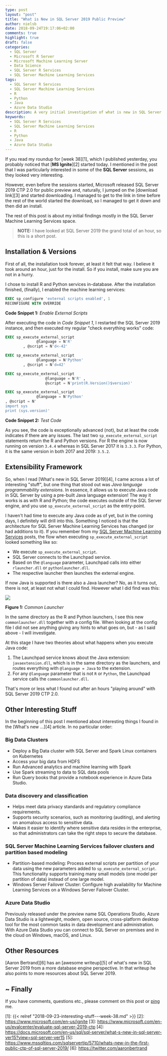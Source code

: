 ```yaml
---
type: post
layout: "post"
title: "What is New in SQL Server 2019 Public Preview"
author: nielsb
date: 2018-09-24T19:17:06+02:00
comments: true
highlight: true
draft: false
categories:
  - SQL Server
  - Microsoft R Server
  - Microsoft Machine Learning Server
  - Data Science
  - SQL Server R Services
  - SQL Server Machine Learning Services 
tags:
  - SQL Server R Services
  - SQL Server Machine Learning Services 
  - R
  - Python
  - Java
  - Azure Data Studio
description: A very initial investigation of what is new in SQL Server 2019 Machine Learning Services.
keywords:
  - SQL Server R Services
  - SQL Server Machine Learning Services 
  - R
  - Python
  - Java
  - Azure Data Studio   
---
```


If you read my roundup for [week 38][1], which I published yesterday, you probably noticed that [**MS Ignite**][2] started today. I mentioned in the post that I was particularly interested in some of the **SQL Server** sessions, as they looked very interesting.

However, even before the sessions started, Microsoft released SQL Server 2019 CTP 2.0 for public preview and, naturally, I jumped on the [download link][3] and started downloading. I managed to get to the link in time before the rest of the world started the download, so I managed to get it down and then did an install.

The rest of this post is about my initial findings mostly in the SQL Server Machine Learning Services space.

> **NOTE:** I have looked at SQL Server 2019 the grand total of an hour, so this is a short post.

<!--more-->

## Installation & Versions

First of all, the installation took forever, at least it felt that way. I believe it took around an hour, just for the install. So if you install, make sure you are not in a hurry.

I chose to install R and Python services in-database. After the installation finished, (finally), I enabled the machine learning services:

```sql
EXEC sp_configure 'external scripts enabled', 1
RECONFIGURE WITH OVERRIDE
```
**Code Snippet 1:** *Enable External Scripts*

After executing the code in *Code Snippet 1*, I restarted the SQL Server 2019 instance, and then executed my regular "check everything works" code:

```sql
EXEC sp_execute_external_script 
              @language = N'R'
        , @script = N'd<-42'

EXEC sp_execute_external_script 
              @language = N'Python'
        , @script = N'd=42'

EXEC sp_execute_external_script
                  @language = N'R' ,
                  @script = N'print(R.Version()$version)'

EXEC sp_execute_external_script 
              @language = N'Python'
, @script = N'
import sys
print (sys.version)'
```
**Code Snippet 2:** *Test Code*

As you see, the code is exceptionally advanced (not), but at least the code indicates if there are any issues. The last two `sp_execute_external_script` statements return the R and Python versions. For R the engine is now running on version `3.4.4` whereas in SQL Server 2017 it is `3.3.3`. For Python, it is the same version in both 2017 and 2019: `3.5.2`.

## Extensibility Framework

So, when I read [What's new in SQL Server 2019][4], I came across a lot of interesting "stuff", but one thing that stood out was *Java language programmability extensions*. In essence, it allows us to execute Java code in SQL Server by using a pre-built Java language extension! The way it works is as with R and Python; the code executes outside of the SQL Server engine, and you use `sp_execute_external_script` as the entry-point.

I haven't had time to execute any Java code as of yet, but in the coming days, I definitely will drill into this. Something I noticed is that the architecture for SQL Server Machine Learning Services has changed (or had additions to it). If you remember from my [SQL Server Machine Learning Services](/sql_server_2k16_r_services) posts, the flow when executing `sp_execute_external_script` looked something like so:

* We execute `sp_execute_external_script`.
* SQL Server connects to the Launchpad service.
* Based on the `@language` parameter, Launchpad calls into either `rlauncher.dll` or `pythonlauncher.dll`.
* The respective launcher then launches the external engine.

If now Java is supported is there also a Java launcher? No, as it turns out, there is not, at least not what I could find. However what I did find was this:

![](/images/posts/sql_2k19_ml_impr1.png)

**Figure 1:** *Common Launcher*

In the same directory as the R and Python launchers, I see this new `commonlauncher.dll` together with a config file. When looking at the config file I did not see anything giving any hints to what goes on, but - as I said above - I will investigate.

At this stage I have two theories about what happens when you execute Java code:

1. The Launchpad service knows about the Java extension: `javaextension.dll`, which is in the same directory as the launchers, and routes everything with `@language = Java` to the extension.
1. For any `@language` parameter that is not `R` or `Python`, the Launchpad service calls the `commonlauncher.dll`. 

That's more or less what I found out after an hours "playing around" with SQL Server 2019 CTP 2.0.

## Other Interesting Stuff

In the beginning of this post I mentioned about interesting things I found in the [What's new ...][4] article. In no particular order:

### Big Data Clusters

* Deploy a Big Data cluster with SQL Server and Spark Linux containers on Kubernetes
* Access your big data from HDFS
* Run Advanced analytics and machine learning with Spark
* Use Spark streaming to data to SQL data pools
* Run Query books that provide a notebook experience in Azure Data Studio.

### Data discovery and classification

* Helps meet data privacy standards and regulatory compliance requirements.
* Supports security scenarios, such as monitoring (auditing), and alerting on anomalous access to sensitive data.
* Makes it easier to identify where sensitive data resides in the enterprise, so that administrators can take the right steps to secure the database.

### SQL Server Machine Learning Services failover clusters and partition based modeling

* Partition-based modeling: Process external scripts per partition of your data using the new parameters added to `sp_execute_external_script`. This functionality supports training many small models (one model per partition of data) instead of one large model.
* Windows Server Failover Cluster: Configure high availability for Machine Learning Services on a Windows Server Failover Cluster.

### Azure Data Studio 

Previously released under the preview name SQL Operations Studio, Azure Data Studio is a lightweight, modern, open source, cross-platform desktop tool for the most common tasks in data development and administration. With Azure Data Studio you can connect to SQL Server on premises and in the cloud on Windows, macOS, and Linux.

## Other Resources

[Aaron Bertrand][6] has an [awesome writeup][5] of what's new in SQL Server 2019 from a more database engine perspective. In that writeup he also points to more resources about SQL Server 2019.

## ~ Finally

If you have comments, questions etc., please comment on this post or [ping][ma] me.

[ma]: mailto:niels.it.berglund@gmail.com
[mp]: https://blog.acolyer.org
[iq]: https://www.infoq.com/
[ew]: http://sqlonice.com/
[re]: http://blog.revolutionanalytics.com
[sqsk]: https://www.sqlskills.com
[ba]: https://twitter.com/bob_albright



[1]: {{< relref "2018-09-23-interesting-stuff---week-38.md" >}}
[2]: https://www.microsoft.com/en-us/ignite
[3]: https://www.microsoft.com/en-us/evalcenter/evaluate-sql-server-2019-ctp
[4]: https://docs.microsoft.com/en-us/sql/sql-server/what-s-new-in-sql-server-ver15?view=sql-server-ver15
[5]: https://www.mssqltips.com/sqlservertip/5710/whats-new-in-the-first-public-ctp-of-sql-server-2019/
[6]: https://twitter.com/aaronbertrand
